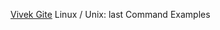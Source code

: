 
[Vivek Gite](https://www.cyberciti.biz/faq/linux-unix-last-command-examples/)
Linux / Unix: last Command Examples
